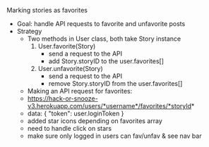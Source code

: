 Marking stories as favorites
- Goal: handle API requests to favorite and unfavorite posts
- Strategy
    - Two methods in User class, both take Story instance
        1. User.favorite(Story)
            - send a request to the API
            - add Story.storyID to the user.favorites[]
        2. User.unfavorite(Story)
            - send a request to the API
            - remove Story.storyID from the user.favorites[]
    - Making an API request for favorites:
     - https://hack-or-snooze-v3.herokuapp.com/users/*username*/favorites/*storyId*
     - data: {
                "token": user.loginToken
            }
    - added star icons depending on favorites array
    - need to handle click on stars
    - make sure only logged in users can fav/unfav & see nav bar
